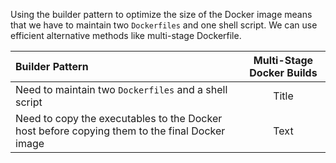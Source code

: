 Using the builder pattern to optimize the size of the Docker image
means that we have to maintain two `Dockerfiles` and one shell script.
We can use efficient alternative methods like multi-stage Dockerfile.

| Builder Pattern      | Multi-Stage Docker Builds |
| :---        |    :----:   |
| Need to maintain two `Dockerfiles` and a shell script | Title       |
| Need to copy the executables to the Docker host before copying them to the final Docker image | Text        |
